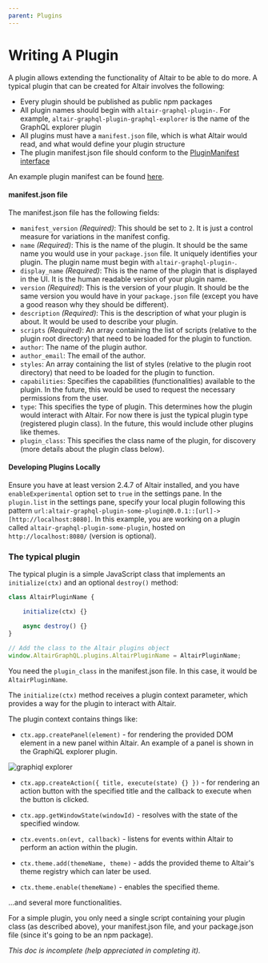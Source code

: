 ```yaml
---
parent: Plugins
---
```


# Writing A Plugin

A plugin allows extending the functionality of Altair to be able to do more. A typical plugin that can be created for Altair involves the following:

- Every plugin should be published as public npm packages
- All plugin names should begin with `altair-graphql-plugin-`. For example, `altair-graphql-plugin-graphql-explorer` is the name of the GraphQL explorer plugin
- All plugins must have a `manifest.json` file, which is what Altair would read, and what would define your plugin structure
- The plugin manifest.json file should conform to the [PluginManifest interface](https://github.com/imolorhe/altair/blob/master/packages/altair-app/src/app/services/plugin/plugin.ts#L52)

An example plugin manifest can be found [here](https://github.com/imolorhe/altair-graphql-plugin-birdseye/blob/master/manifest.json).

#### manifest.json file

The manifest.json file has the following fields:

- `manifest_version` _(Required)_: This should be set to `2`. It is just a control measure for variations in the manifest config.
- `name` _(Required)_: This is the name of the plugin. It should be the same name you would use in your `package.json` file. It uniquely identifies your plugin. The plugin name must begin with `altair-graphql-plugin-`.
- `display_name` _(Required)_: This is the name of the plugin that is displayed in the UI. It is the human readable version of your plugin name.
- `version` _(Required)_: This is the version of your plugin. It should be the same version you would have in your `package.json` file (except you have a good reason why they should be different).
- `description` _(Required)_: This is the description of what your plugin is about. It would be used to describe your plugin.
- `scripts` _(Required)_: An array containing the list of scripts (relative to the plugin root directory) that need to be loaded for the plugin to function.
- `author`: The name of the plugin author.
- `author_email`: The email of the author.
- `styles`: An array containing the list of styles (relative to the plugin root directory) that need to be loaded for the plugin to function.
- `capabilities`: Specifies the capabilities (functionalities) available to the plugin. In the future, this would be used to request the necessary permissions from the user.
- `type`: This specifies the type of plugin. This determines how the plugin would interact with Altair. For now there is just the typical plugin type (registered plugin class). In the future, this would include other plugins like themes.
- `plugin_class`: This specifies the class name of the plugin, for discovery (more details about the plugin class below).

#### Developing Plugins Locally

<!-- TODO: Update minimum version -->
Ensure you have at least version 2.4.7 of Altair installed, and you have `enableExperimental` option set to `true` in the settings pane. In the `plugin.list` in the settings pane, specify your local plugin following this pattern `url:altair-graphql-plugin-some-plugin@0.0.1::[url]->[http://localhost:8080]`. In this example, you are working on a plugin called `altair-graphql-plugin-some-plugin`, hosted on `http://localhost:8080/` (version is optional).


### The typical plugin

The typical plugin is a simple JavaScript class that implements an `initialize(ctx)` and an optional `destroy()` method:

```js
class AltairPluginName {

    initialize(ctx) {}

    async destroy() {}
}

// Add the class to the Altair plugins object
window.AltairGraphQL.plugins.AltairPluginName = AltairPluginName;

```

You need the `plugin_class` in the manifest.json file. In this case, it would be `AltairPluginName`.

The `initialize(ctx)` method receives a plugin context parameter, which provides a way for the plugin to interact with Altair.

The plugin context contains things like:

- `ctx.app.createPanel(element)` - for rendering the provided DOM element in a new panel within Altair. An example of a panel is shown in the GraphiQL explorer plugin.

![graphiql explorer](https://i.imgur.com/DANxbjh.png)

- `ctx.app.createAction({ title, execute(state) {} })` - for rendering an action button with the specified title and the callback to execute when the button is clicked.

- `ctx.app.getWindowState(windowId)` - resolves with the state of the specified window.

- `ctx.events.on(evt, callback)` - listens for events within Altair to perform an action within the plugin.

- `ctx.theme.add(themeName, theme)` - adds the provided theme to Altair's theme registry which can later be used.

- `ctx.theme.enable(themeName)` - enables the specified theme.

...and several more functionalities.
<!-- TODO: Add the full plugin context schema -->

For a simple plugin, you only need a single script containing your plugin class (as described above), your manifest.json file, and your package.json file (since it's going to be an npm package).

_This doc is incomplete (help appreciated in completing it)._
